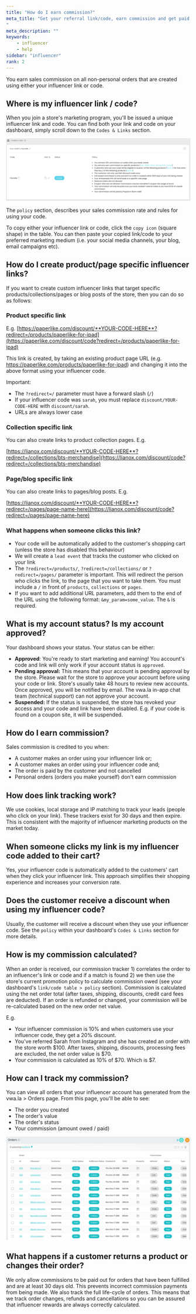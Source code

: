 ```yaml
---
title: "How do I earn commission?"
meta_title: "Get your referral link/code, earn commission and get paid
"
meta_description: ""
keywords:
    - influencer
    - help
sidebar: "influencer"
rank: 2
---
```

You earn sales commission on all non-personal orders that are created using either your influencer link or code.

## Where is my influencer link / code?

When you join a store's marketing program, you'll be issued a unique influencer link and code. You can find both your link and code on your dashboard, simply scroll down to the `Codes & Links` section. 

![](/images/influencer/code.png)

The `policy` section, describes your sales commission rate and rules for using your code. 

To copy either your influencer link or code, click the `copy icon` (square shape) in the table. You can then paste your copied link/code to your preferred marketing medium (i.e. your social media channels, your blog, email campaigns etc).

## How do I create product/page specific influencer links?

If you want to create custom influencer links that target specific products/collections/pages or blog posts of the store, then you can do so as follows:

### Product specific link

E.g. [https://paperlike.com/discount/**YOUR-CODE-HERE**?redirect=/products/paperlike-for-ipad](https://paperlike.com/discount/code?redirect=/products/paperlike-for-ipad)

This link is created, by taking an existing product page URL (e.g. https://paperlike.com/products/paperlike-for-ipad) and changing it into the above format using your influencer code.

Important: 

- The `?redirect=/` parameter must have a forward slash (`/`)
- If your influencer code was `sarah`, you must replace `discount/YOUR-CODE-HERE` with `discount/sarah`.
- URLs are always lower case

### Collection specific link

You can also create links to product collection pages. E.g.

[https://lianox.com/discount/**YOUR-CODE-HERE**?redirect=/collections/bts-merchandise](https://lianox.com/discount/code?redirect=/collections/bts-merchandise)

### Page/blog specific link

You can also create links to pages/blog posts. E.g.

[https://lianox.com/discount/**YOUR-CODE-HERE**?redirect=/pages/page-name-here](https://lianox.com/discount/code?redirect=/pages/page-name-here)

### What happens when someone clicks this link?

- Your code will be automatically added to the customer's shopping cart (unless the store has disabled this behaviour)
- We will create a `lead event` that tracks the customer who clicked on your link 
- The `?redirect=/products/`, `?redirect=/collections/` or `?redirect=/pages/` parameter is important. This will redirect the person who clicks the link, to the page that you want to take them. You must include a `/` in front of `products`, `collections` or `pages`.
- If you want to add additional URL parameters, add them to the end of the URL using the following format: `&my_param=some_value`. The `&` is required.

## What is my account status? Is my account approved?

Your dashboard shows your status. Your status can be either:

- **Approved**: You're ready to start marketing and earning! You account's code and link will only work if your account status is `approved`. 
- **Pending approval:** This means that your account is pending approval by the store. Please wait for the store to approve your account before using your code or link. Store's usually take 48 hours to review new accounts. Once approved, you will be notified by email. The vwa.la in-app chat team (technical support) can not approve your account.
- **Suspended:** If the status is suspended, the store has revoked your access and your code and link have been disabled. E.g. if your code is found on a coupon site, it will be suspended.


## How do I earn commission?

Sales commission is credited to you when:

- A customer makes an order using your influencer link or;
- A customer makes an order using your influencer code and;
- The order is paid by the customer and not cancelled
- Personal orders (orders you make yourself) don't earn commission

## How does link tracking work?
We use cookies, local storage and IP matching to track your leads (people who click on your link). These trackers exist for 30 days and then expire. This is consistent with the majority of influencer marketing products on the market today.

## When someone clicks my link is my influencer code added to their cart?
Yes, your influencer code is automatically added to the customers' cart when they click your influencer link. This approach simplifies their shopping experience and increases your conversion rate.

## Does the customer receive a discount when using my influencer code?
Usually, the customer will receive a discount when they use your influencer code. See the `policy` within your dashboard's `Codes & Links` section for more details.

## How is my commission calculated?

When an order is received, our commission tracker 1) correlates the order to an influencer's link or code and if a match is found 2) we then use the store's current promotion policy to calculate commission owed (see your dashboard's `link/code table > policy` section). Commission is calculated using the net order total (after taxes, shipping, discounts, credit card fees are deducted). If an order is refunded or changed, your commission will be re-calculated based on the new order net value.

E.g.

- Your influencer commission is 10% and when customers use your influencer code, they get a 20% discount.
- You've referred Sarah from Instagram and she has created an order with the store worth $100. After taxes, shipping, discounts, processing fees are excluded, the net order value is $70. 
- Your commission is calculated as 10% of $70. Which is $7.

## How can I track my commission?

You can view all orders that your influencer account has generated from the vwa.la > Orders page. From this page, you'll be able to see:

- The order you created
- The order's value
- The order's status
- Your commission (amount owed / paid)

![](/images/influencer/2018-12-22-11-15-20.png)

## What happens if a customer returns a product or changes their order?

We only allow commissions to be paid out for orders that have been fulfilled and are at least 30 days old. This prevents incorrect commission payments from being made. We also track the full life-cycle of orders. This means that we track order changes, refunds and cancellations so you can be assured that influencer rewards are always correctly calculated.